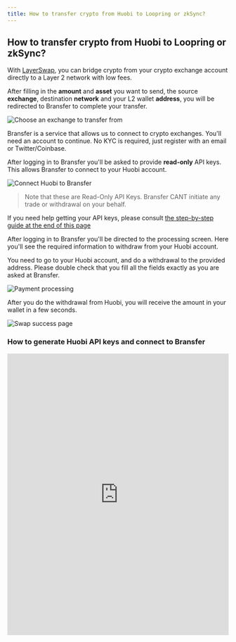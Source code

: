 ```yaml
---
title: How to transfer crypto from Huobi to Loopring or zkSync?
---
```


## How to transfer crypto from Huobi to Loopring or zkSync?

With [LayerSwap](/), you can bridge crypto from your crypto exchange account directly to a Layer 2 network with low fees. <br />

After filling in the **amount** and **asset** you want to send, the source **exchange**, destination **network** and your L2 wallet **address**, you will be redirected to Bransfer to complete your transfer.

![Choose an exchange to transfer from](/images/bransfer_choose_exchange.png)

Bransfer is a service that allows us to connect to crypto exchanges.
You'll need an account to continue. No KYC is required, just register with an email or Twitter/Coinbase.

After logging in to Bransfer you'll be asked to provide **read-only** API keys. This allows Bransfer to connect to your Huobi account.  

![Connect Huobi to Bransfer](/images/huobi_connect_bransfer.png)
> Note that these are Read-Only API Keys. Bransfer CANT initiate any trade or withdrawal on your behalf.

If you need help getting your API keys, please consult [the step-by-step guide at the end of this page](#how-to-generate-huobi-api-keys-and-connect-to-bransfer)

After logging in to Bransfer you'll be directed to the processing screen.
Here you'll see the required information to withdraw from your Huobi account. <br />

You need to go to your Huobi account, and do a withdrawal to the provided address.
Please double check that you fill all the fields exactly as you are asked at Bransfer.

![Payment processing](/images/huobi_payment_processing.png)

After you do the withdrawal from Huobi, you will receive the amount in your wallet in a few seconds.

![Swap success page](/images/swap_success.png)

### How to generate Huobi API keys and connect to Bransfer

<iframe src="https://scribehow.com/embed/Connect_Huobi_account_to_Bransfer__oeMdcTLwTVumobFchGKMJA" width="100%" height="640" allowFullScreen frameBorder="0"></iframe>